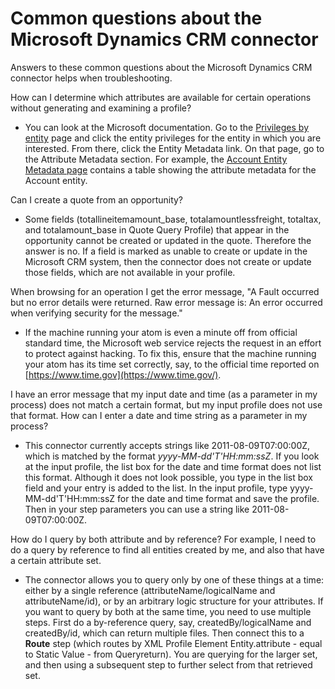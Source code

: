 # Common questions about the Microsoft Dynamics CRM connector

<head>
  <meta name="guidename" content="Integration"/>
  <meta name="context" content="GUID-4647fbfd-ca87-4928-85c3-918437877cd1"/>
</head>


Answers to these common questions about the Microsoft Dynamics CRM connector helps when troubleshooting.

How can I determine which attributes are available for certain operations without generating and examining a profile?

-   You can look at the Microsoft documentation. Go to the [Privileges by entity](https://docs.microsoft.com/en-us/previous-versions/dynamicscrm-2016/developers-guide/gg309366(v=crm.8)) page and click the entity privileges for the entity in which you are interested. From there, click the Entity Metadata link. On that page, go to the Attribute Metadata section. For example, the [Account Entity Metadata page](https://docs.microsoft.com/en-us/previous-versions/dynamicscrm-2013/crm.6/gg328057(v=crm.6)) contains a table showing the attribute metadata for the Account entity.

Can I create a quote from an opportunity?

-   Some fields \(totallineitemamount\_base, totalamountlessfreight, totaltax, and totalamount\_base in Quote Query Profile\) that appear in the opportunity cannot be created or updated in the quote. Therefore the answer is no. If a field is marked as unable to create or update in the Microsoft CRM system, then the connector does not create or update those fields, which are not available in your profile.

When browsing for an operation I get the error message, "A Fault occurred but no error details were returned. Raw error message is: An error occurred when verifying security for the message."

-   If the machine running your atom is even a minute off from official standard time, the Microsoft web service rejects the request in an effort to protect against hacking. To fix this, ensure that the machine running your atom has its time set correctly, say, to the official time reported on [https://www.time.gov](https://www.time.gov/).

I have an error message that my input date and time \(as a parameter in my process\) does not match a certain format, but my input profile does not use that format. How can I enter a date and time string as a parameter in my process?

-   This connector currently accepts strings like 2011-08-09T07:00:00Z, which is matched by the format *yyyy-MM-dd'T'HH:mm:ssZ*. If you look at the input profile, the list box for the date and time format does not list this format. Although it does not look possible, you type in the list box field and your entry is added to the list. In the input profile, type yyyy-MM-dd'T'HH:mm:ssZ for the date and time format and save the profile. Then in your step parameters you can use a string like 2011-08-09T07:00:00Z.

How do I query by both attribute and by reference? For example, I need to do a query by reference to find all entities created by me, and also that have a certain attribute set.

-   The connector allows you to query only by one of these things at a time: either by a single reference \(attributeName/logicalName and attributeName/id\), or by an arbitrary logic structure for your attributes. If you want to query by both at the same time, you need to use multiple steps. First do a by-reference query, say, createdBy/logicalName and createdBy/id, which can return multiple files. Then connect this to a **Route** step \(which routes by XML Profile Element Entity.attribute - equal to Static Value - from Queryreturn\). You are querying for the larger set, and then using a subsequent step to further select from that retrieved set.
